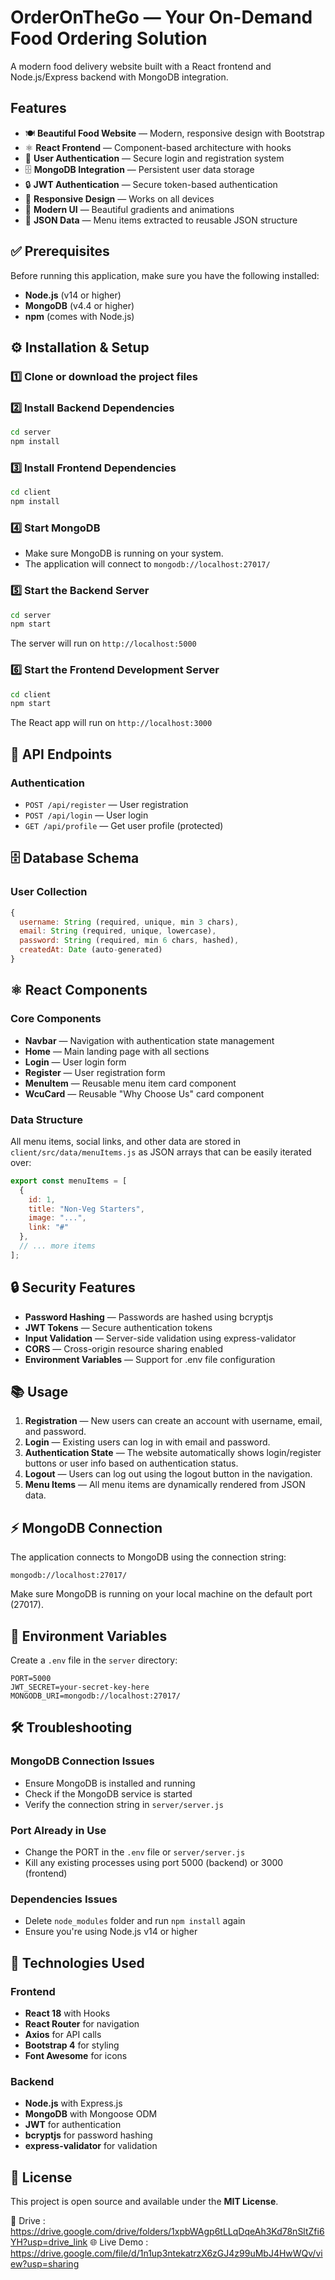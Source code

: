 # OrderOnTheGo — Your On-Demand Food Ordering Solution

A modern food delivery website built with a React frontend and Node.js/Express backend with MongoDB integration.

##  Features

- 🍽️ **Beautiful Food Website** — Modern, responsive design with Bootstrap
- ⚛️ **React Frontend** — Component-based architecture with hooks
- 🔐 **User Authentication** — Secure login and registration system
- 🗄️ **MongoDB Integration** — Persistent user data storage
- 🔒 **JWT Authentication** — Secure token-based authentication
- 📱 **Responsive Design** — Works on all devices
- 🎨 **Modern UI** — Beautiful gradients and animations
- 🔄 **JSON Data** — Menu items extracted to reusable JSON structure

## ✅ Prerequisites

Before running this application, make sure you have the following installed:

- **Node.js** (v14 or higher)
- **MongoDB** (v4.4 or higher)
- **npm** (comes with Node.js)

## ⚙️ Installation & Setup

### 1️⃣ Clone or download the project files

### 2️⃣ Install Backend Dependencies

```bash
cd server
npm install
```

### 3️⃣ Install Frontend Dependencies

```bash
cd client
npm install
```

### 4️⃣ Start MongoDB

- Make sure MongoDB is running on your system.
- The application will connect to `mongodb://localhost:27017/`

### 5️⃣ Start the Backend Server

```bash
cd server
npm start
```

The server will run on `http://localhost:5000`

### 6️⃣ Start the Frontend Development Server

```bash
cd client
npm start
```

The React app will run on `http://localhost:3000`

## 🔗 API Endpoints

### Authentication

- `POST /api/register` — User registration
- `POST /api/login` — User login
- `GET /api/profile` — Get user profile (protected)

## 🗄️ Database Schema

### User Collection

```javascript
{
  username: String (required, unique, min 3 chars),
  email: String (required, unique, lowercase),
  password: String (required, min 6 chars, hashed),
  createdAt: Date (auto-generated)
}
```

## ⚛️ React Components

### Core Components

- **Navbar** — Navigation with authentication state management
- **Home** — Main landing page with all sections
- **Login** — User login form
- **Register** — User registration form
- **MenuItem** — Reusable menu item card component
- **WcuCard** — Reusable "Why Choose Us" card component

### Data Structure

All menu items, social links, and other data are stored in `client/src/data/menuItems.js` as JSON arrays that can be easily iterated over:

```javascript
export const menuItems = [
  {
    id: 1,
    title: "Non-Veg Starters",
    image: "...",
    link: "#"
  },
  // ... more items
];
```

## 🔒 Security Features

- **Password Hashing** — Passwords are hashed using bcryptjs
- **JWT Tokens** — Secure authentication tokens
- **Input Validation** — Server-side validation using express-validator
- **CORS** — Cross-origin resource sharing enabled
- **Environment Variables** — Support for .env file configuration

## 📚 Usage

1. **Registration** — New users can create an account with username, email, and password.
2. **Login** — Existing users can log in with email and password.
3. **Authentication State** — The website automatically shows login/register buttons or user info based on authentication status.
4. **Logout** — Users can log out using the logout button in the navigation.
5. **Menu Items** — All menu items are dynamically rendered from JSON data.

## ⚡ MongoDB Connection

The application connects to MongoDB using the connection string:

```
mongodb://localhost:27017/
```

Make sure MongoDB is running on your local machine on the default port (27017).

## 🔑 Environment Variables

Create a `.env` file in the `server` directory:

```env
PORT=5000
JWT_SECRET=your-secret-key-here
MONGODB_URI=mongodb://localhost:27017/
```

## 🛠️ Troubleshooting

### MongoDB Connection Issues

- Ensure MongoDB is installed and running
- Check if the MongoDB service is started
- Verify the connection string in `server/server.js`

### Port Already in Use

- Change the PORT in the `.env` file or `server/server.js`
- Kill any existing processes using port 5000 (backend) or 3000 (frontend)

### Dependencies Issues

- Delete `node_modules` folder and run `npm install` again
- Ensure you're using Node.js v14 or higher

## 🧰 Technologies Used

### Frontend

- **React 18** with Hooks
- **React Router** for navigation
- **Axios** for API calls
- **Bootstrap 4** for styling
- **Font Awesome** for icons

### Backend

- **Node.js** with Express.js
- **MongoDB** with Mongoose ODM
- **JWT** for authentication
- **bcryptjs** for password hashing
- **express-validator** for validation

## 📄 License

This project is open source and available under the **MIT License**.

🔗 Drive : https://drive.google.com/drive/folders/1xpbWAgp6tLLqDqeAh3Kd78nSltZfi6YH?usp=drive_link
🌐 Live Demo : https://drive.google.com/file/d/1n1up3ntekatrzX6zGJ4z99uMbJ4HwWQv/view?usp=sharing

